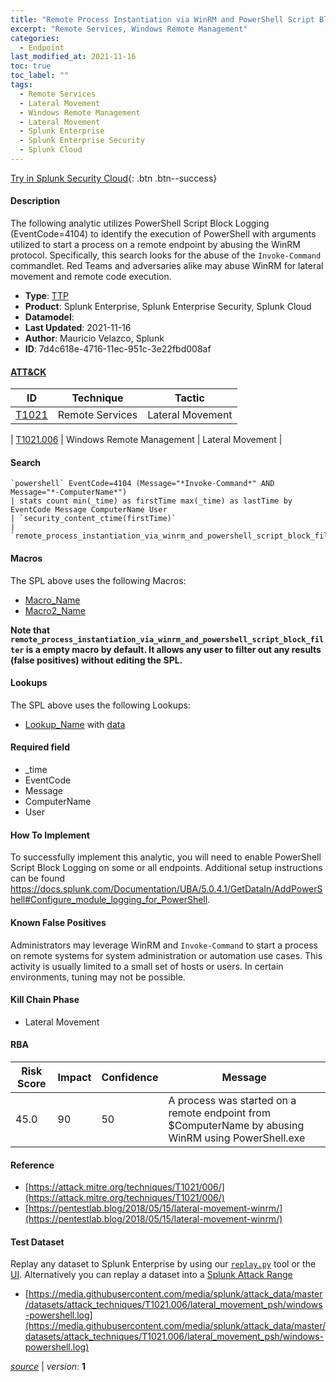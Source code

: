 ```yaml
---
title: "Remote Process Instantiation via WinRM and PowerShell Script Block"
excerpt: "Remote Services, Windows Remote Management"
categories:
  - Endpoint
last_modified_at: 2021-11-16
toc: true
toc_label: ""
tags:
  - Remote Services
  - Lateral Movement
  - Windows Remote Management
  - Lateral Movement
  - Splunk Enterprise
  - Splunk Enterprise Security
  - Splunk Cloud
---
```




[Try in Splunk Security Cloud](https://www.splunk.com/en_us/cyber-security.html){: .btn .btn--success}

#### Description

The following analytic utilizes PowerShell Script Block Logging (EventCode=4104) to identify the execution of PowerShell with arguments utilized to start a process on a remote endpoint by abusing the WinRM protocol. Specifically, this search looks for the abuse of the `Invoke-Command` commandlet. Red Teams and adversaries alike may abuse WinRM for lateral movement and remote code execution.

- **Type**: [TTP](https://github.com/splunk/security_content/wiki/Detection-Analytic-Types)
- **Product**: Splunk Enterprise, Splunk Enterprise Security, Splunk Cloud
- **Datamodel**: 
- **Last Updated**: 2021-11-16
- **Author**: Mauricio Velazco, Splunk
- **ID**: 7d4c618e-4716-11ec-951c-3e22fbd008af


#### [ATT&CK](https://attack.mitre.org/)

| ID             | Technique      |  Tactic           |
| -------------- | -------------- |------------------ |
| [T1021](https://attack.mitre.org/techniques/T1021/) | Remote Services | Lateral Movement |

| [T1021.006](https://attack.mitre.org/techniques/T1021/006/) | Windows Remote Management | Lateral Movement |

#### Search

```
`powershell` EventCode=4104 (Message="*Invoke-Command*" AND Message="*-ComputerName*") 
| stats count min(_time) as firstTime max(_time) as lastTime by EventCode Message ComputerName User 
| `security_content_ctime(firstTime)` 
| `remote_process_instantiation_via_winrm_and_powershell_script_block_filter`
```

#### Macros
The SPL above uses the following Macros:
* [Macro_Name](https://)
* [Macro2_Name](https://)

**Note that `remote_process_instantiation_via_winrm_and_powershell_script_block_filter` is a empty macro by default. It allows any user to filter out any results (false positives) without editing the SPL.**

#### Lookups
The SPL above uses the following Lookups:

* [Lookup_Name]() with [data]()

#### Required field
* _time
* EventCode
* Message
* ComputerName
* User


#### How To Implement
To successfully implement this analytic, you will need to enable PowerShell Script Block Logging on some or all endpoints. Additional setup instructions can be found https://docs.splunk.com/Documentation/UBA/5.0.4.1/GetDataIn/AddPowerShell#Configure_module_logging_for_PowerShell.

#### Known False Positives
Administrators may leverage WinRM and `Invoke-Command` to start a process on remote systems for system administration or automation use cases. This activity is usually limited to a small set of hosts or users. In certain environments, tuning may not be possible.

#### Kill Chain Phase
* Lateral Movement



#### RBA

| Risk Score  | Impact      | Confidence   | Message      |
| ----------- | ----------- |--------------|--------------|
| 45.0 | 90 | 50 | A process was started on a remote endpoint from $ComputerName by abusing WinRM using PowerShell.exe |




#### Reference

* [https://attack.mitre.org/techniques/T1021/006/](https://attack.mitre.org/techniques/T1021/006/)
* [https://pentestlab.blog/2018/05/15/lateral-movement-winrm/](https://pentestlab.blog/2018/05/15/lateral-movement-winrm/)



#### Test Dataset
Replay any dataset to Splunk Enterprise by using our [`replay.py`](https://github.com/splunk/attack_data#using-replaypy) tool or the [UI](https://github.com/splunk/attack_data#using-ui).
Alternatively you can replay a dataset into a [Splunk Attack Range](https://github.com/splunk/attack_range#replay-dumps-into-attack-range-splunk-server)

* [https://media.githubusercontent.com/media/splunk/attack_data/master/datasets/attack_techniques/T1021.006/lateral_movement_psh/windows-powershell.log](https://media.githubusercontent.com/media/splunk/attack_data/master/datasets/attack_techniques/T1021.006/lateral_movement_psh/windows-powershell.log)



[*source*](https://github.com/splunk/security_content/tree/develop/detections/endpoint/remote_process_instantiation_via_winrm_and_powershell_script_block.yml) \| *version*: **1**